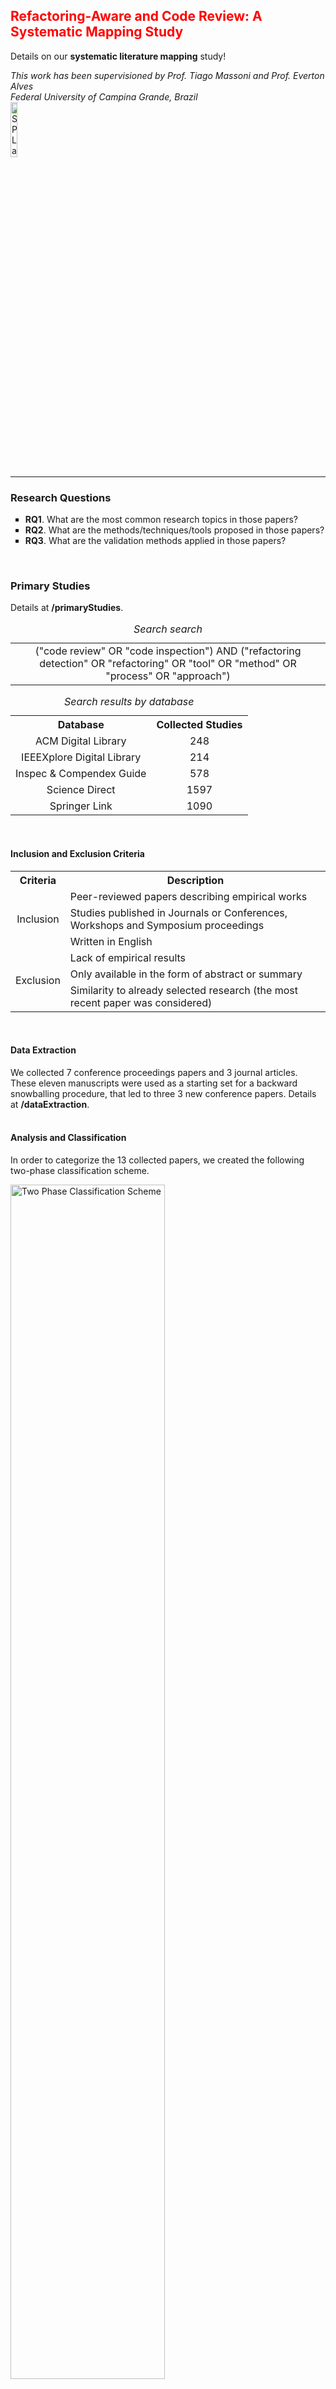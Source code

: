<h2> <span style="color:red"> Refactoring-Aware and Code Review: A Systematic Mapping Study </span></h2>

<p>Details on our <b>systematic literature mapping</b> study!</p>

*This work has been supervisioned by Prof. Tiago Massoni and Prof. Everton Alves<br>*
*Federal University of Campina Grande, Brazil</font><br>*
<img src="/images/splab.png" alt="SPLab Logo" width="15%" height="15%">
<hr>


<h3> Research Questions </h3>
<ul style="list-style-type:square;">
    <li><b>RQ1</b>. What are the most common research topics in those papers?</li>
    <li><b>RQ2</b>. What are the methods/techniques/tools proposed in those papers?</li>
    <li><b>RQ3</b>. What are the validation methods applied in those papers?</li>
</ul>
<br>

<h3> Primary Studies </h3>
<p>Details at <b>/primaryStudies</b>.</p>

<table>	    
  <tr>
    <td align="center" valign="center">("code review" OR "code inspection") AND ("refactoring detection" OR "refactoring" OR "tool" OR "method" OR "process" OR "approach")
</th>
  </tr>
	<caption><i>Search search</i></caption>  
</table>
	
<table>	    
  <tr>
    <th>Database</th>
    <th>Collected Studies</th>    
  </tr>
  <tr>
    <td align="center" valign="center">ACM Digital Library</td>
    <td align="center" valign="center">248</td>    
  </tr>
  <tr>
    <td align="center" valign="center">IEEEXplore Digital Library</td>
    <td align="center" valign="center">214</td>    
  </tr>
  <tr>
    <td align="center" valign="center">Inspec & Compendex Guide</td>
    <td align="center" valign="center">578</td>
  </tr>
  <tr>
    <td align="center" valign="center">Science Direct</td>
    <td align="center" valign="center">1597</td>
  </tr>
  <tr>
    <td align="center" valign="center">Springer Link</td>
    <td align="center" valign="center">1090</td>
  </tr>
	<caption><i>Search results by database</i></caption>  
</table>
<br>

<h4> Inclusion and Exclusion Criteria </h4>
<table>	    
  <tr>
    <th>Criteria</th>
    <th>Description</th>    
  </tr>
  <tr>
    <td rowspan="3" align="center" valign="center">Inclusion</td>
    <td align="left" valign="center">Peer-reviewed papers describing empirical works</td>    
  </tr>
  <tr>
    <td align="left" valign="center">Studies published in Journals or Conferences, Workshops and Symposium proceedings</td>       </tr>
  <tr>
    <td align="left" valign="center">Written in English</td>
  </tr>
  <tr>
    <td rowspan="3" align="center" valign="center">Exclusion</td>
    <td align="left" valign="center">Lack of empirical results</td>    
  </tr>
  <tr>
    <td align="left" valign="center">Only available in the form of abstract or summary</td>     
  </tr>
  <tr>
    <td align="left" valign="center">Similarity to already selected research (the most recent paper was considered)</td>
  </tr>  
</table>
<br>

<h4> Data Extraction </h4>
We collected 7 conference proceedings papers and 3 journal articles. These eleven manuscripts were used as a starting set for a backward snowballing procedure, that led to three 3 new conference papers. Details at <b>/dataExtraction</b>.
<br>
<br>

<h4> Analysis and Classification </h4>
<p>In order to categorize the 13 collected papers, we created the following two-phase classification scheme.</p>

<img src="/images/TwoPhaseClassificationSqueme.png" alt="Two Phase Classification Scheme" width="70%" height="70%"> 

In the first phase, we were supported by Shaw's work [1], which specifies classifications for research questions, results, and validation in Software Engineering, as follows. 
<br>
<table>	    
  <tr>
    <th>Categories</th>
    <th>Classification</th>    
  </tr>
  <tr>
    <td rowspan="5" align="center" valign="center">Research Question</td>
    <td align="left" valign="center">Method or means of development</td>    
  </tr>
  <tr>
    <td align="left" valign="center">Method for analysis or evaluation</td>
  </tr>
  <tr>
	  <td align="left" valign="center">Design, evaluation, or analysis of a particular instance</td>
  </tr>
  <tr>
	  <td align="left" valign="center">Generalization and characterization</td>
  </tr>
  <tr>
	  <td align="left" valign="center">Feasibility study or exploration</td>
  </tr>
  <tr>
    <td rowspan="7" align="center" valign="center">Research Results</td>
    <td align="left" valign="center">Procedure or technique</td>    
  </tr>
  <tr>
    <td align="left" valign="center">Qualitative or descriptive model</td>     
  </tr>
  <tr>
    <td align="left" valign="center">Empirical model</td>
  </tr>
  <tr>
    <td align="left" valign="center">Analytic model</td>     
  </tr>
  <tr>
    <td align="left" valign="center">Tool or notation</td>     
  </tr>
  <tr>
    <td align="left" valign="center">Specific solution, prototype, answer or judgment</td>     
  </tr>
  <tr>
    <td align="left" valign="center">Report</td>     
  </tr>	
  <tr>
    <td rowspan="6" align="center" valign="center">Research Validation</td>
    <td align="left" valign="center">Analysis</td>    
  </tr>
  <tr>
    <td align="left" valign="center">Evaluation</td>     
  </tr>
  <tr>
    <td align="left" valign="center">Experience</td>
  </tr>
  <tr>
    <td align="left" valign="center">Example</td>     
  </tr>
  <tr>
    <td align="left" valign="center">Persuasion</td>     
  </tr>
  <tr>
    <td align="left" valign="center">Blatant assertion</td>     
  </tr> 
	<caption><i>Research questions, results, and validation categories in Software Engineering</i></caption>
</table>
<br>

<h4> Results </h4>
<table style="width:100%">
  <tr>
    <th rowspan="2">Selected Paper</th>       	
    <th rowspan="2">Venue</th>
   	<th rowspan="2">Year</th>
   	<th rowspan="2">Summary</th>
   	<th colspan="3" align="center" valign="center">Type of Research</th>
  </tr>
  <tr>    
  	<td>Question</td>
    <td>Result</td>
    <td>Validation</td>
  </tr>
  <tr>
    <td>Robbes and Lanza [2]</td>
    <td>ICPC (C)</td>
    <td>2007</td>
    <td>Development sessions understanding</td>
    <td align="center" valign="center">Ch</td>
    <td align="center" valign="center">D</td>
    <td align="center" valign="center">Ev</td>
  </tr>
  <tr>
    <td>Kim and Notkin [3]</td>
    <td>ICSE (C)</td>
    <td>2009</td>
    <td>Systematic change inspection</td>
    <td align="center" valign="center">M</td>
    <td align="center" valign="center">T</td>
    <td align="center" valign="center">Exp</td>
  </tr>
  <tr>
    <td>Bavota and colleagues [4]</td>
    <td>SCAM (C)</td>
    <td>2012</td>
    <td>Refactoring and software defects</td>
    <td align="center" valign="center">Ch</td>
    <td align="center" valign="center">A</td>
    <td align="center" valign="center">An</td>
  </tr>
  <tr>
    <td>Tao and colleagues [5]</td>
    <td>FSE (C)</td>
    <td>2012</td>
    <td>Change understanding</td>
    <td align="center" valign="center">Ch</td>
    <td align="center" valign="center">A</td>
    <td align="center" valign="center">Ev</td>
  </tr>
  <tr>
    <td>Kim and colleagues [6]</td>
    <td>IEEE TRANS SOFTW ENG (J)</td>
    <td>2014</td>
    <td>Refactoring challenges and benefits</td>
    <td align="center" valign="center">Ch</td>
    <td align="center" valign="center">A</td>
    <td align="center" valign="center">Ev</td>
  </tr>
  <tr>
    <td>Zhang and colleagues [7]</td>
    <td>ICSE (C)</td>
    <td>2015</td>
    <td>Systematic change inspection</td>
    <td align="center" valign="center">M</td>
    <td align="center" valign="center">T</td>
    <td align="center" valign="center">Exp</td>
  </tr>
  <tr>
    <td>Matsuda and colleagues [8]</td>
    <td>IWPSE (C)</td>
    <td>2015</td>
    <td>Refactoring-aware change reorganizing</td>
    <td align="center" valign="center">M</td>
    <td align="center" valign="center">T</td>
    <td align="center" valign="center">Exa</td>
  </tr>
  <tr>
    <td>Tao and Kim [9]</td>
    <td>MSR (C)</td>
    <td>2015</td>
    <td>Decomposition of composite change</td>
    <td align="center" valign="center">M</td>
    <td align="center" valign="center">Te</td>
    <td align="center" valign="center">Exp</td>
  </tr>
  <tr>
    <td>Barnett and colleagues [10]</td>
    <td>ICSE (C)</td>
    <td>2015</td>
    <td>Decomposition of composite change</td>
    <td align="center" valign="center">M</td>
    <td align="center" valign="center">T</td>
    <td align="center" valign="center">Exp</td>
  </tr>
  <tr>
    <td>Ge and colleagues [11]</td>
    <td>VL/HCC (C)</td>
    <td>2017</td>
    <td>Refactoring-aware code review</td>
    <td align="center" valign="center">M</td>
    <td align="center" valign="center">T</td>
    <td align="center" valign="center">Exp</td>
  </tr>
  <tr>
    <td>Guo and Song [12]</td>
    <td>COMPSAC (C)</td>
    <td>2017</td>
    <td>Decomposition of composite change</td>
    <td align="center" valign="center">M</td>
    <td align="center" valign="center">T</td>
    <td align="center" valign="center">Exp</td>
  </tr>
  <tr>
    <td>Alves and colleagues [13]</td>
    <td>IEEE TRANS SOFTW ENG (J)</td>
    <td>2018</td>
    <td>Refactoring-aware code review</td>
    <td align="center" valign="center">M</td>
    <td align="center" valign="center">T</td>
    <td align="center" valign="center">Exp</td>
  </tr>
  <tr>
    <td>Chen and colleagues [14]</td>
    <td>J SOFTW-EVOL PROC (J)</td>
    <td>2018</td>
    <td>Clone refactoring inspection</td>
    <td align="center" valign="center">M</td>
    <td align="center" valign="center">T</td>
    <td align="center" valign="center">Exp</td>
  </tr>
</table>
<i>
Venue: C (Conference proceedings), J (Journal article)<br>
Question: Ch (Characterization), M (Method of development)<br>
Result: A (Answer), D (Descriptive model), Te (Technique), T (Tool)<br>
Validation: An (Analysis), Ev (Evaluation), Exa (Example), Exp (Experience)</i>
<br>

<h4> References </h4>
[1] M. Shaw, ''Writing good software engineering research papers: minitutorial,'' in 25th International Conference on Software Engineering (ICSE'03), USA, 2003, pp. 726–36. <br>
[2] R. Robbes and M. Lanza, ''Characterizing and Understanding Development Sessions,'' in 15th IEEE International Conference on Program Comprehension (ICPC'07), Canada, 2007, pp. 155–66. <br>   
[3] M. Kim and D. Notkin, ''Discovering and Representing Systematic Code Changes,'' in 31st International Conference on Software Engineering (ICSE'09), USA, 2009, pp. 309–19. <br>
[4] G. Bavota, B. De Carluccio, A. De Lucia, M. Di Penta, R. Oliveto and O. Strollo, ''When Does a Refactoring Induce Bugs? An Empirical Study,'' in IEEE 12th International Working Conference on Source Code Analysis and Manipulation (SCAM'12), Italy, 2012, pp. 104–13. <br>
[5] Y. Tao, Y. Dang, T. Xie, D. Zhang and S. Kim, ''How Do Software Engineers Understand Code Changes? An Exploratory Study in Industry,'' in ACM SIGSOFT 20th International Symposium on the Foundations of Software Engineering (FSE'12), USA, 2012, pp. 1–11. <br>
[6] M. Kim, T. Zimmermann and N. Nagappan, ''An Empirical Study of Refactoring Challenges and Benefits at Microsoft,'' IEEE Trans. Softw. Eng., vol. 40, issue 7, 2014, pp. 633–49. <br>
[7] T. Zhang, M. Song, J. Pinedo and M. Kim, ''Interactive Code Review for Systematic Changes,'' in 37th International Conference on Software Engineering - Volume 1 (ICSE'15), USA, 2015, pp. 111–22. <br>
[8] J. Matsuda, S. Hayashi and M. Saeki, ''Hierarchical Categorization of Edit Operations for Separately Committing Large Refactoring Results,'' in 14th International Workshop on Principles of Software Evolution (IWPSE'15), USA, 2015, pp. 19–27. <br>
[9] Y. Tao and S. Kim, ''Partitioning Composite Code Changes to Facilitate Code Review,'' in 12th Working Conference on Mining Software Repositories (MSR'15), USA, 2015, pp. 180–90. <br>
[10] M. Barnett, C. Bird, J. Brunet and S. K. Lahiri, ''Helping Developers Help Themselves: Automatic Decomposition of Code Review Changesets, '' in 37th International Conference on Software Engineering (ICSE'15), USA, 2015, pp. 134–44. <br>
[11] X. Ge, S. Sarkar, J. Witschey and E. Murphy-Hill, ''Refactoring-aware code review,'' in IEEE Symposium on Visual Languages and Human-Centric Computing (VL/HCC'17), USA, 2017, pp. 71–9. <br>
[12] B. Guo and M. Song, ''Interactively Decomposing Composite Changes to Support Code Review and Regression Testing,'' in IEEE 41st Annual Computer Software and Applications Conference (COMPSAC'17), Italy, 2017, pp. 118–27. <br>
[13] E. L. G. Alves, M. Song, T. Massoni, P.D.L. Machado, and M. Kim, ''Refactoring Inspection Support for Manual Refactoring Edits,'' IEEE Trans. Softw. Eng., vol. 44, issue 4, 2018, pp. 365–83. <br>
[14] Z. Chen, Y. Kwon and M. Song, ''Clone refactoring inspection by summarizing clone refactorings and detecting inconsistent changes during software evolution,'' J. Softw.-Evol. Proc., vol. 30, issue 10, 2018, pp.e1951–n/a. <br>

